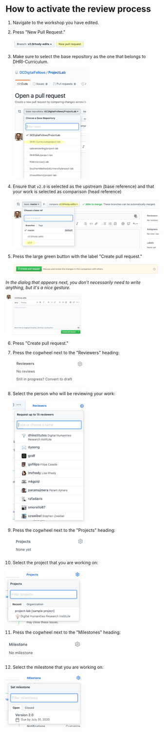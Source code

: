 # How to activate the review process

1. Navigate to the workshop you have edited.

2. Press "New Pull Request."

   <img src="images/new-pull-request.png" width="50%" alt="Finding the New Pull Request button on GitHub" />

3. Make sure to select the base repository as the one that belongs to DHRI-Curriculum.

   <img src="images/base-repository.png" width="50%" alt="Finding the correct base repository on GitHub" />

4. Ensure that `v2.0` is selected as the upstream (base reference) and that your work is selected as comparison (head reference)

   ![Finding the correct base repository on GitHub](images/upstream.png)

5. Press the large green button with the label "Create pull request."

   ![Button that creates a pull request on GitHub](images/pull-request-button.png)

_In the dialog that appears next, you don't necessarily need to write anything, but it's a nice gesture._

<img src="images/pull-request-form.png" width="50%" alt="Pull request form to fill out" />

6. Press "Create pull request."

7. Press the cogwheel next to the "Reviewers" heading:

   <img src="images/select-reviewers-1.png" width="50%" alt="Finding cogwheel next to Reviewers" />

8. Select the person who will be reviewing your work:

   <img src="images/select-reviewers-2.png" width="50%" alt="Selecting reviewers from dropdown menu" />

9. Press the cogwheel next to the "Projects" heading:

   <img src="images/select-project-1.png" width="50%" alt="Finding cogwheel next to Projects" />

10. Select the project that you are working on:

   <img src="images/select-project-2.png" width="50%" alt="Selecting project from dropdown menu" />

11. Press the cogwheel next to the "Milestones" heading:

   <img src="images/select-milestone-1.png" width="50%" alt="Finding cogwheel next to Milestones" />

12. Select the milestone that you are working on:

   <img src="images/select-milestone-2.png" width="50%" alt="Selecting milestone from dropdown menu" />
